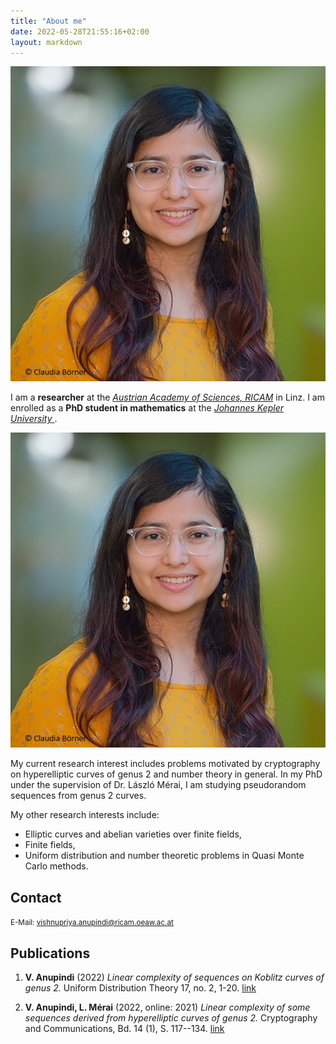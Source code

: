 ```yaml
---
title: "About me"
date: 2022-05-28T21:55:16+02:00
layout: markdown
---
```



<div class="sm:float-right sm:max-w-[12em] sm:ml-2 md:flex hidden drop-shadow-xl">
<img src="Vishnu_dp.jpg">
</div>

I am a **researcher** at the [ _Austrian Academy of Sciences, RICAM_](https://www.oeaw.ac.at/ricam/) in Linz. I am enrolled as a **PhD student in mathematics** at the [ _Johannes Kepler University_ ](https://www.jku.at/en).

<div class="container md:hidden drop-shadow-xl">
<img class="mx-auto max-w-[12em]" src="Vishnu_dp.jpg">
</div>

My current research interest includes problems motivated by cryptography on hyperelliptic curves of genus 2 and number theory in general. In my PhD under the supervision of Dr. László Mérai, I am studying pseudorandom sequences from genus 2 curves.

My other research interests include:
- Elliptic curves and abelian varieties over finite fields,
- Finite fields,
- Uniform distribution and number theoretic problems in Quasi Monte Carlo methods.


## Contact

<small>
E-Mail: <a href="mailto:vishnupriya.anupindi@ricam.oeaw.ac.at">vishnupriya.anupindi@ricam.oeaw.ac.at</a>
</small>

## Publications

1. **V. Anupindi** (2022) _Linear complexity of sequences on Koblitz curves of genus 2._ Uniform Distribution Theory 17, no. 2, 1-20. [link](http://pcwww.liv.ac.uk/~karpenk/JournalUDT/vol17/no2/01_Anupindi_UDT_revised_pdf.pdf)

2. **V. Anupindi, L. Mérai** (2022, online: 2021) _Linear complexity of some sequences derived from hyperelliptic curves of genus 2._ Cryptography and Communications, Bd. 14 (1), S. 117--134. [link](https://link.springer.com/article/10.1007/s12095-021-00521-y)
